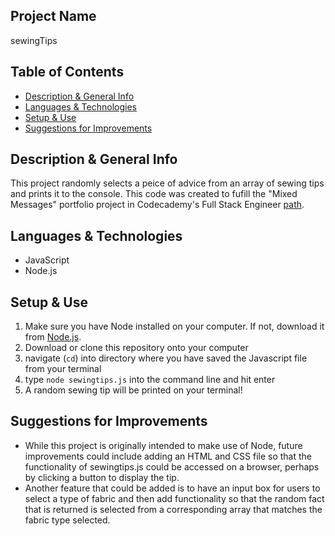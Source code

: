 ## Project Name
sewingTips

## Table of Contents
- [Description & General Info](https://github.com/briennekordis/sewingTips#description--general-info)
- [Languages & Technologies](https://github.com/briennekordis/sewingTips#languages--technologies)
- [Setup & Use](https://github.com/briennekordis/sewingTips#setup--use)
- [Suggestions for Improvements](https://github.com/briennekordis/sewingTips#suggestions-for-improvements)

## Description & General Info
This project randomly selects a peice of advice from an array of sewing tips and prints it to the console. This code was created to fufill the "Mixed Messages" portfolio project in Codecademy's Full Stack Engineer [path](https://www.codecademy.com/learn/paths/full-stack-engineer-career-path).

## Languages & Technologies
- JavaScript
- Node.js

## Setup & Use
1. Make sure you have Node installed on your computer. If not, download it from [Node.js](https://nodejs.org).
2. Download or clone this repository onto your computer
3. navigate (`cd`) into directory where you have saved the Javascript file from your terminal
4. type `node sewingtips.js` into the command line and hit enter
5. A random sewing tip will be printed on your terminal!
 

## Suggestions for Improvements
- While this project is originally intended to make use of Node, future improvements could include adding an HTML and CSS file so that the functionality of sewingtips.js could be accessed on a browser, perhaps by clicking a button to display the tip. 
- Another feature that could be added is to have an input box for users to select a type of fabric and then add functionality so that the random fact that is returned is selected from a corresponding array that matches the fabric type selected.  
